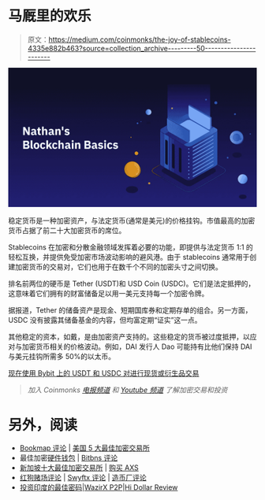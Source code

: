 # 马厩里的欢乐

> 原文：<https://medium.com/coinmonks/the-joy-of-stablecoins-4335e882b463?source=collection_archive---------50----------------------->

![](img/d0e088d4b375e0eb3438f1bc382a6862.png)

稳定货币是一种加密资产，与法定货币(通常是美元)的价格挂钩。市值最高的加密货币占据了前二十大加密货币的席位。

Stablecoins 在加密和分散金融领域发挥着必要的功能，即提供与法定货币 1:1 的轻松互换，并提供免受加密市场波动影响的避风港。由于 stablecoins 通常用于创建加密货币的交易对，它们也用于在数千个不同的加密头寸之间切换。

排名前两位的硬币是 Tether (USDT)和 USD Coin (USDC)。它们是法定抵押的，这意味着它们拥有的财富储备足以用一美元支持每一个加密令牌。

据报道，Tether 的储备资产是现金、短期国库券和定期存单的组合。另一方面，USDC 没有披露其储备基金的内容，但均富定期“证实”这一点。

其他稳定的资本，如戴，是由加密资产支持的。这些稳定的货币被过度抵押，以应对与加密货币相关的价格波动。例如，DAI 发行人 Dao 可能持有比他们保持 DAI 与美元挂钩所需多 50%的以太币。

[现在使用 Bybit 上的 USDT 和 USDC 对进行现货或衍生品交易](http://www.bybit.com)

> *加入 Coinmonks* [*电报频道*](https://t.me/coincodecap) *和* [*Youtube 频道*](https://www.youtube.com/c/coinmonks/videos) *了解加密交易和投资*

# 另外，阅读

*   [Bookmap 评论](https://coincodecap.com/bookmap-review-2021-best-trading-software) | [美国 5 大最佳加密交易所](https://coincodecap.com/crypto-exchange-usa)
*   最佳加密[硬件钱包](/coinmonks/hardware-wallets-dfa1211730c6) | [Bitbns 评论](/coinmonks/bitbns-review-38256a07e161)
*   [新加坡十大最佳加密交易所](https://coincodecap.com/crypto-exchange-in-singapore) | [购买 AXS](https://coincodecap.com/buy-axs-token)
*   [红狗赌场评论](https://coincodecap.com/red-dog-casino-review) | [Swyftx 评论](https://coincodecap.com/swyftx-review) | [造币厂评论](https://coincodecap.com/coingate-review)
*   [投资印度的最佳密码](https://coincodecap.com/best-crypto-to-invest-in-india-in-2021)|[WazirX P2P](https://coincodecap.com/wazirx-p2p)|[Hi Dollar Review](https://coincodecap.com/hi-dollar-review)